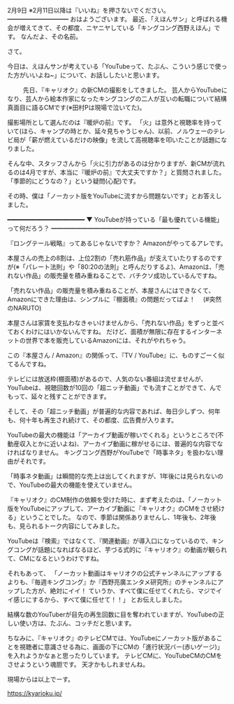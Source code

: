 2月9日 ※2月11日以降は『いいね』を押さないでください。
━━━━━━━━━━
おはようございます。
最近、「えほんサン」と呼ばれる機会が増えてきて、その都度、ニヤニヤしている「キングコング西野えほん」です。
なんだよ、その名前。

さて。

今日は、えほんサンが考えている「YouTubeって、たぶん、こういう感じで使った方がいいよね~」について、お話ししたいと思います。

　
　
先日、『キャリオク』の新CMの撮影をしてきました。
芸人からYouTubeになり、芸人から絵本作家になったキングコングの二人が互いの転職について結構真面目に語るCMです(※田村Pは現場で泣いてた)。

撮影場所として選んだのは『暖炉の前』です。
「火」は意外と視聴率を持っていて(ほら、キャンプの時とか、延々見ちゃうじゃん)、以前、ノルウェーのテレビ局が「薪が燃えているだけの映像」を流して高視聴率を叩いたことが話題になりました。

そんな中、スタッフさんから「火に引力があるのは分かりますが、新CMが流れるのは4月ですが、本当に『暖炉の前』で大丈夫ですか？」と質問されました。
「季節的にどうなの？」という疑問(心配)です。

その時、僕は「ノーカット版をYouTubeに流すから問題ないです」とお答えしました。

━━━━━━━━━━━━━━━━━━━━━
▼ YouTubeが持っている「最も優れている機能」って何だろう？
━━━━━━━━━━━━━━━━━━━━━

『ロングテール戦略』ってあるじゃないですか？
Amazonがやってるアレです。

本屋さんの売上の8割は、上位2割の「売れ筋作品」が支えていたりするのですが(※「パレート法則」や「80:20の法則」と呼んだりするよ)、Amazonは、「売れない作品」の販売量を積み重ねることで、バチクソ成功しているんですね。

「売れない作品」の販売量を積み重ねることが、本屋さんにはできなくて、Amazonにできた理由は、シンプルに『棚面積』の問題だってばよ！　
(#突然のNARUTO)

本屋さんは家賃を支払わなきゃいけませんから、「売れない作品」をずっと並べておくわけにはいかないんですね。
だけど、面積が無限に存在するインターネットの世界で本を販売しているAmazonには、それがやれちゃう。

この『本屋さん / Amazon』の関係って、『TV / YouTube』に、ものすごーく似てるんですね。

テレビには放送枠(棚面積)があるので、人気のない番組は流せませんが、YouTubeは、視聴回数が10回の「超ニッチ動画」でも流すことができて、んでもって、延々と残すことができます。

そして、その「超ニッチ動画」が普遍的な内容であれば、毎日少しずつ、何年も、何十年も再生され続けて、その都度、広告費が入ります。

YouTubeの最大の機能は「アーカイブ動画が稼いでくれる」というところで(不動産収入とかに近いよね)、アーカイブ動画に稼がせるには、普遍的な内容でなければなりません。
キングコング西野がYouTubeで「時事ネタ」を扱わない理由がそれです。

「時事ネタ動画」は瞬間的な売上は出してくれますが、1年後には見られないので、YouTubeの最大の機能を使えていません。

『キャリオク』のCM制作の依頼を受けた時に、まず考えたのは、「ノーカット版をYouTubeにアップして、アーカイブ動画に『キャリオク』のCMをさせ続ける」ということでした。
なので、季節は関係ありませんし、1年後も、2年後も、見られるトーク内容にしてみました。

YouTubeは『検索』ではなくて、『関連動画』が導入口になっているので、キングコングが話題になればなるほど、芋づる式的に『キャリオク』の動画が観られて、CMになるというわけですね。

それもあって、
「ノーカット動画はキャリオクの公式チャンネルにアップするよりも、『毎週キングコング』か『西野亮廣エンタメ研究所』のチャンネルにアップした方が、絶対にイイ！ ていうか、すべて僕に任せてくれたら、マジでイイ感じにするから、すべて僕に任せて！！」
とお伝えしました。

結構な数のYouTuberが目先の再生回数に目を奪われていますが、YouTubeの正しい使い方は、たぶん、コッチだと思います。

ちなみに、『キャリオク』のテレビCMでは、YouTubeにノーカット版があることを視聴者に意識させる為に、画面の下にCMの「進行状況バー(赤いゲージ)」を入れようかなぁと思ったりしています。
テレビCMに、YouTubeCMのCMをさせようという魂胆です。
天才かもしれませんね。

現場からは以上でーす。

https://kyarioku.jp/
